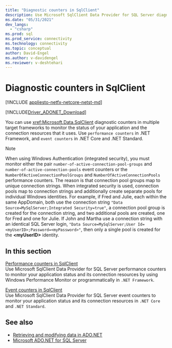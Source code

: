 ```yaml
---
title: "Diagnostic counters in SqlClient"
description: Use Microsoft SqlClient Data Provider for SQL Server diagnostic counters to monitor your application status and its connection resources.
ms.date: "05/31/2021"
dev_langs: 
  - "csharp"
ms.prod: sql
ms.prod_service: connectivity
ms.technology: connectivity
ms.topic: conceptual
author: David-Engel
ms.author: v-davidengel
ms.reviewer: v-deshtehari
---
```

# Diagnostic counters in SqlClient

[!INCLUDE [appliesto-netfx-netcore-netst-md](../../includes/appliesto-netfx-netcore-netst-md.md)]

[!INCLUDE[Driver_ADONET_Download](../../includes/driver_adonet_download.md)]

You can use <xref:Microsoft.Data.SqlClient> diagnostic counters in multiple target frameworks to monitor the status of your application and the connection resources that it uses. Use `performance counters` in .NET Framework, and `event counters` in .NET Core and .NET Standard.

> [!NOTE]
> When using Windows Authentication (integrated security), you must monitor either the pair `number-of-active-connection-pool-groups` and `number-of-active-connection-pools` event counters or the `NumberOfActiveConnectionPoolGroups` and `NumberOfActiveConnectionPools` performance counters. The reason is that connection pool groups map to unique connection strings. When integrated security is used, connection pools map to connection strings and additionally create separate pools for individual Windows identities. For example, if Fred and Julie, each within the same AppDomain, both use the connection string `"Data Source=MySqlServer;Integrated Security=true"`, a connection pool group is created for the connection string, and two additional pools are created, one for Fred and one for Julie. If John and Martha use a connection string with an identical SQL Server login, `"Data Source=MySqlServer;User Id=<myUserID>;Password=<myPassword>"`, then only a single pool is created for the **\<myUserID\>** identity.

## In this section

[Performance counters in SqlClient](performance-counters.md)  
Use Microsoft SqlClient Data Provider for SQL Server performance counters to monitor your application status and its connection resources by using Windows Performance Monitor or programmatically in `.NET Framework`.

[Event counters in SqlClient](event-counters.md)  
Use Microsoft SqlClient Data Provider for SQL Server event counters to monitor your application status and its connection resources in `.NET Core` and `.NET Standard`.

## See also

- [Retrieving and modifying data in ADO.NET](retrieving-modifying-data.md)
- [Microsoft ADO.NET for SQL Server](microsoft-ado-net-sql-server.md)
